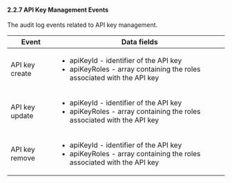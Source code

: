 #### 2.2.7 API Key Management Events

The audit log events related to API key management.

| Event          | Data fields                                                                                                                         |
|----------------|-------------------------------------------------------------------------------------------------------------------------------------|
| API key create | <ul><li>apiKeyId - identifier of the API key</li><li>apiKeyRoles - array containing the roles associated with the API key</li></ul> |
| API key update | <ul><li>apiKeyId - identifier of the API key</li><li>apiKeyRoles - array containing the roles associated with the API key</li></ul> |
| API key remove | <ul><li>apiKeyId - identifier of the API key</li><li>apiKeyRoles - array containing the roles associated with the API key</li></ul> |
